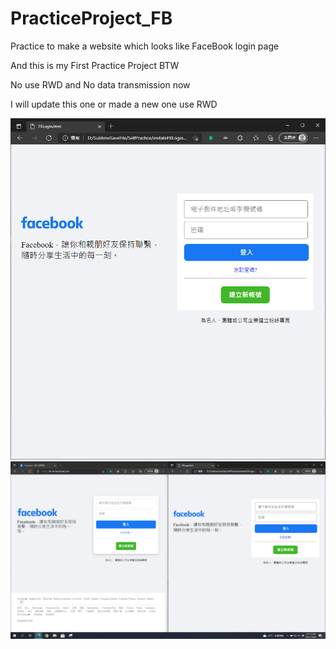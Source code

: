# PracticeProject_FB
Practice to make a website which looks like FaceBook login page

And this is my First Practice Project BTW

No use RWD and No data transmission now

I will update this one or made a new one use RWD

![image](https://raw.githubusercontent.com/M0NST3R-Perry/PracticeProject_FB/fix-image/FBLoginImage_ver0.1.PNG)
![image](https://raw.githubusercontent.com/M0NST3R-Perry/PracticeProject_FB/fix-image/FBLoginImageCompare_ver0.1.PNG)
